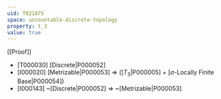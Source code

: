 ```yaml
---
uid: T021875
space: uncountable-discrete-topology
property: t_3
value: true
---
```

[[Proof]]

* [T000030] [Discrete|P000052]
* [I000020] [Metrizable|P000053] => ([$T_3$|P000005] + [$\sigma$-Locally Finite Base|P000054])
* [I000143] ~[Discrete|P000052] => ~[Metrizable|P000053]


